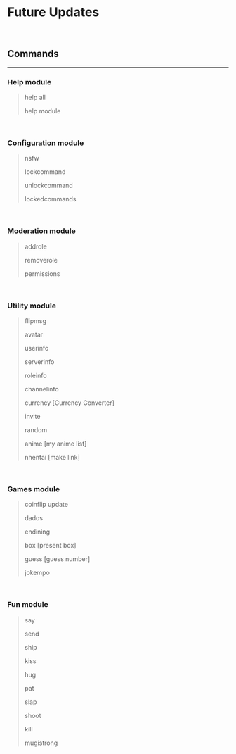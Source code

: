 # Future Updates

&nbsp;

## Commands

***

### Help module

> help all
>
> help module

&nbsp;

### Configuration module

> nsfw
>
> lockcommand
>
> unlockcommand
>
> lockedcommands

&nbsp;

### Moderation module

> addrole
>
> removerole
>
> permissions

&nbsp;

### Utility module

> flipmsg
>
> avatar
>
> userinfo
>
> serverinfo
>
> roleinfo
>
> channelinfo
>
> currency [Currency Converter]
>
> invite
>
> random
>
> anime [my anime list]
>
> nhentai [make link]

&nbsp;

### Games module

> coinflip update
>
> dados
>
> endining
>
> box [present box]
>
> guess [guess number]
>
> jokempo

&nbsp;

### Fun module

> say
>
> send
>
> ship
>
> kiss
>
> hug
>
> pat
>
> slap
>
> shoot
>
> kill
>
> mugistrong
